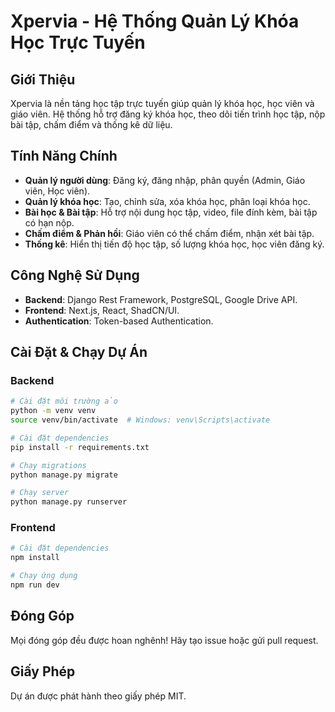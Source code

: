 # Xpervia - Hệ Thống Quản Lý Khóa Học Trực Tuyến

## Giới Thiệu
Xpervia là nền tảng học tập trực tuyến giúp quản lý khóa học, học viên và giáo viên. Hệ thống hỗ trợ đăng ký khóa học, theo dõi tiến trình học tập, nộp bài tập, chấm điểm và thống kê dữ liệu.

## Tính Năng Chính
- **Quản lý người dùng**: Đăng ký, đăng nhập, phân quyền (Admin, Giáo viên, Học viên).
- **Quản lý khóa học**: Tạo, chỉnh sửa, xóa khóa học, phân loại khóa học.
- **Bài học & Bài tập**: Hỗ trợ nội dung học tập, video, file đính kèm, bài tập có hạn nộp.
- **Chấm điểm & Phản hồi**: Giáo viên có thể chấm điểm, nhận xét bài tập.
- **Thống kê**: Hiển thị tiến độ học tập, số lượng khóa học, học viên đăng ký.

## Công Nghệ Sử Dụng
- **Backend**: Django Rest Framework, PostgreSQL, Google Drive API.
- **Frontend**: Next.js, React, ShadCN/UI.
- **Authentication**: Token-based Authentication.

## Cài Đặt & Chạy Dự Án
### Backend
```sh
# Cài đặt môi trường ảo
python -m venv venv
source venv/bin/activate  # Windows: venv\Scripts\activate

# Cài đặt dependencies
pip install -r requirements.txt

# Chạy migrations
python manage.py migrate

# Chạy server
python manage.py runserver
```

### Frontend
```sh
# Cài đặt dependencies
npm install

# Chạy ứng dụng
npm run dev
```

## Đóng Góp
Mọi đóng góp đều được hoan nghênh! Hãy tạo issue hoặc gửi pull request.

## Giấy Phép
Dự án được phát hành theo giấy phép MIT.

